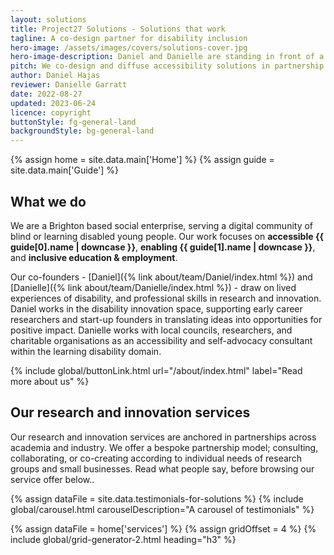```yaml
---
layout: solutions
title: Project27 Solutions - Solutions that work
tagline: A co-design partner for disability inclusion
hero-image: /assets/images/covers/solutions-cover.jpg
hero-image-description: Daniel and Danielle are standing in front of a wall displaying eight speechbubbles. The following text is visible, 'Impact through effective partnership management',  'Fundamentals 360 view of business cooperation', 'business entrepreneurship', 'Creating startups', 'Developing entrepreneurial minds', 'Up for impactful research', 'Strategic partnerships' and 'for impact'.
pitch: We co-design and diffuse accessibility solutions in partnership with researchers and small businesses.
author: Daniel Hajas
reviewer: Danielle Garratt
date: 2022-08-27
updated: 2023-06-24
licence: copyright
buttonStyle: fg-general-land
backgroundStyle: bg-general-land
---
```


{% assign home = site.data.main['Home'] %}
{% assign guide = site.data.main['Guide'] %}

## What we do

We are a Brighton based social enterprise, serving a digital community of blind or learning disabled young people.
Our work focuses on **accessible {{ guide[0].name | downcase }}**, **enabling {{ guide[1].name | downcase }}**, and **inclusive education & employment**.

Our co-founders - [Daniel]({% link about/team/Daniel/index.html %}) and [Danielle]({% link about/team/Danielle/index.html %}) - draw on lived experiences of disability, and professional skills in research and innovation.
Daniel works in the disability innovation space, supporting early career researchers and start-up founders in translating ideas into opportunities for positive impact.
Danielle works with local councils, researchers, and charitable organisations as an accessibility and self-advocacy consultant within the learning disability domain.

{% include global/buttonLink.html url="/about/index.html" label="Read more about us" %}

## Our research and innovation services

Our research and innovation services are anchored in partnerships across academia and industry.
We offer a bespoke partnership model; consulting, collaborating, or co-creating according to individual needs of research groups and small businesses.
Read what people say, before browsing our service offer below..

{% assign dataFile = site.data.testimonials-for-solutions %}
{% include global/carousel.html carouselDescription="A carousel of testimonials" %}

{% assign dataFile = home['services'] %}
{% assign gridOffset = 4 %}
{% include global/grid-generator-2.html heading="h3" %}
